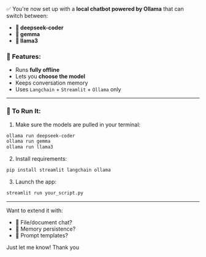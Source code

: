 ✅ You're now set up with a **local chatbot powered by Ollama** that can switch between:

- **🔬 deepseek-coder**
- **🌸 gemma**
- **🦙 llama3**

### 🔧 Features:
- Runs **fully offline**
- Lets you **choose the model**
- Keeps conversation memory
- Uses `Langchain` + `Streamlit` + `Ollama` only

---

### 🚀 To Run It:

1. Make sure the models are pulled in your terminal:
```bash
ollama run deepseek-coder
ollama run gemma
ollama run llama3
```

2. Install requirements:
```bash
pip install streamlit langchain ollama
```

3. Launch the app:
```bash
streamlit run your_script.py
```

---

Want to extend it with:
- 🔗 File/document chat?
- 🧠 Memory persistence?
- 🧩 Prompt templates?

Just let me know!
Thank you
